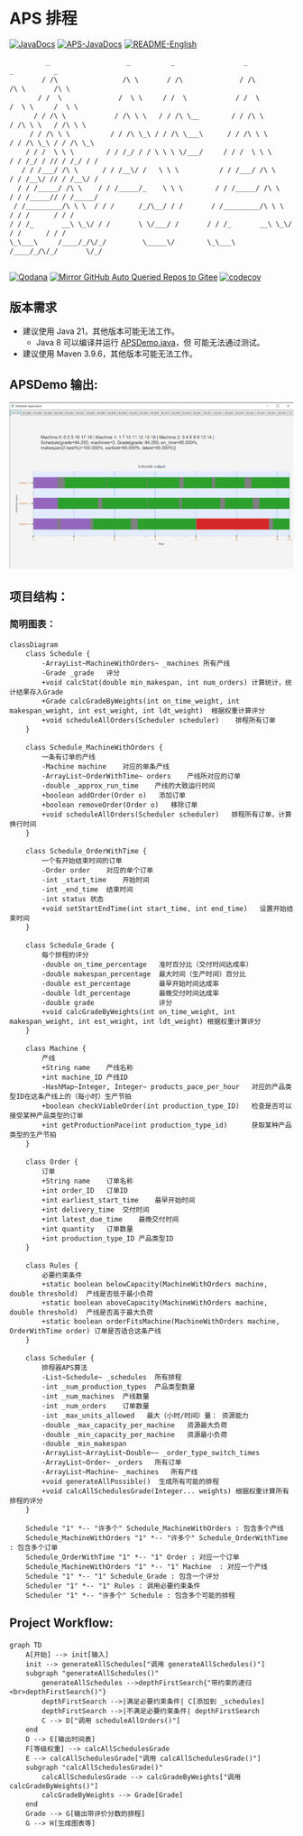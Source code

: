# APS 排程

[![JavaDocs](https://img.shields.io/badge/javadoc-1.0.0-brightgreen.svg)](https://rpifisherman.github.io/APS-app/javadocs/index.html)
[![APS-JavaDocs](https://img.shields.io/badge/APS_Package-JavaDocs-blue)](https://rpifisherman.github.io/APS-app/javadocs/ygong/APS/package-summary.html)
[![README-English](https://img.shields.io/badge/README-English-blue)](README.md)

```text
         _                   _          _                 _                   _          _
        / /\                /\ \       / /\              / /\                /\ \       /\ \
       / /  \              /  \ \     / /  \            / /  \              /  \ \     /  \ \
      / / /\ \            / /\ \ \   / / /\ \__        / / /\ \            / /\ \ \   / /\ \ \
     / / /\ \ \          / / /\ \_\ / / /\ \___\      / / /\ \ \          / / /\ \_\ / / /\ \_\
    / / /  \ \ \        / / /_/ / / \ \ \ \/___/     / / /  \ \ \        / / /_/ / // / /_/ / /
   / / /___/ /\ \      / / /__\/ /   \ \ \          / / /___/ /\ \      / / /__\/ // / /__\/ /
  / / /_____/ /\ \    / / /_____/_    \ \ \        / / /_____/ /\ \    / / /_____// / /_____/
 / /_________/\ \ \  / / /      /_/\__/ / /       / /_________/\ \ \  / / /      / / /
/ / /_       __\ \_\/ / /       \ \/___/ /       / / /_       __\ \_\/ / /      / / /
\_\___\     /____/_/\/_/         \_____\/        \_\___\     /____/_/\/_/       \/_/
                                                                 
```

[![Qodana](https://github.com/RPIFisherman/APS-app/actions/workflows/qodana_code_quality.yml/badge.svg)](https://github.com/RPIFisherman/APS-app/actions/workflows/qodana_code_quality.yml)
[![Mirror GitHub Auto Queried Repos to Gitee](https://github.com/RPIFisherman/APS-app/actions/workflows/auto_sync.yml/badge.svg?branch=master)](https://github.com/RPIFisherman/APS-app/actions/workflows/auto_sync.yml)
[![codecov](https://codecov.io/gh/RPIFisherman/APS-app/graph/badge.svg?token=AZXVMKN3W2)](https://codecov.io/gh/RPIFisherman/APS-app)

## 版本需求

- 建议使用 Java 21，其他版本可能无法工作。
  - Java 8 可以编译并运行 [APSDemo.java](src/main/java/APSDemo.java)，但
    可能无法通过测试。
- 建议使用 Maven 3.9.6，其他版本可能无法工作。

## APSDemo 输出:

![APSDemo Output](docs/demo.png)

## 项目结构：

### 简明图表：

```mermaid
classDiagram
    class Schedule {
        -ArrayList~MachineWithOrders~ _machines 所有产线
        -Grade _grade   评分
        +void calcStat(double min_makespan, int num_orders) 计算统计，统计结果存入Grade
        +Grade calcGradeByWeights(int on_time_weight, int makespan_weight, int est_weight, int ldt_weight)  根据权重计算评分
        +void scheduleAllOrders(Scheduler scheduler)    排程所有订单
    }

    class Schedule_MachineWithOrders {
        一条有订单的产线
        -Machine machine    对应的单条产线
        -ArrayList~OrderWithTime~ orders    产线所对应的订单
        -double _approx_run_time    产线的大致运行时间
        +boolean addOrder(Order o)   添加订单
        +boolean removeOrder(Order o)   移除订单
        +void scheduleAllOrders(Scheduler scheduler)   排程所有订单，计算换行时间
    }

    class Schedule_OrderWithTime {
        一个有开始结束时间的订单
        -Order order    对应的单个订单
        -int _start_time    开始时间
        -int _end_time  结束时间
        -int status 状态
        +void setStartEndTime(int start_time, int end_time)   设置开始结束时间
    }

    class Schedule_Grade {
        每个排程的评分
        -double on_time_percentage   准时百分比（交付时间达成率）
        -double makespan_percentage  最大时间（生产时间）百分比
        -double est_percentage       最早开始时间达成率
        -double ldt_percentage       最晚交付时间达成率
        -double grade                评分
        +void calcGradeByWeights(int on_time_weight, int makespan_weight, int est_weight, int ldt_weight) 根据权重计算评分
    }

    class Machine {
        产线
        +String name    产线名称
        +int machine_ID 产线ID
        -HashMap~Integer, Integer~ products_pace_per_hour   对应的产品类型ID在这条产线上的（每小时）生产节拍
        +boolean checkViableOrder(int production_type_ID)   检查是否可以接受某种产品类型的订单
        +int getProductionPace(int production_type_id)      获取某种产品类型的生产节拍
    }

    class Order {
        订单
        +String name    订单名称
        +int order_ID   订单ID
        +int earliest_start_time    最早开始时间
        +int delivery_time  交付时间
        +int latest_due_time    最晚交付时间
        +int quantity   订单数量
        +int production_type_ID 产品类型ID
    }

    class Rules {
        必要约束条件
        +static boolean belowCapacity(MachineWithOrders machine, double threshold)  产线是否低于最小负荷
        +static boolean aboveCapacity(MachineWithOrders machine, double threshold)  产线是否高于最大负荷
        +static boolean orderFitsMachine(MachineWithOrders machine, OrderWithTime order) 订单是否适合这条产线
    }

    class Scheduler {
        排程器APS算法
        -List~Schedule~ _schedules  所有排程
        -int _num_production_types  产品类型数量
        -int _num_machines  产线数量
        -int _num_orders    订单数量
        -int _max_units_allowed   最大（小时/时间）量： 资源能力
        -double _max_capacity_per_machine   资源最大负荷
        -double _min_capacity_per_machine   资源最小负荷
        -double _min_makespan
        -ArrayList~ArrayList~Double~~ _order_type_switch_times
        -ArrayList~Order~ _orders   所有订单
        -ArrayList~Machine~ _machines   所有产线
        +void generateAllPossible()  生成所有可能的排程
        +void calcAllSchedulesGrade(Integer... weights) 根据权重计算所有排程的评分
    }

    Schedule "1" *-- "许多个" Schedule_MachineWithOrders : 包含多个产线
    Schedule_MachineWithOrders "1" *-- "许多个" Schedule_OrderWithTime : 包含多个订单
    Schedule_OrderWithTime "1" *-- "1" Order : 对应一个订单
    Schedule_MachineWithOrders "1" *-- "1" Machine  : 对应一个产线
    Schedule "1" *-- "1" Schedule_Grade : 包含一个评分
    Scheduler "1" *-- "1" Rules : 调用必要约束条件
    Scheduler "1" *-- "许多个" Schedule : 包含多个可能的排程
```

## Project Workflow:

```mermaid
graph TD
    A[开始] --> init[输入]
    init --> generateAllSchedules["调用 generateAllSchedules()"]
    subgraph "generateAllSchedules()"
        generateAllSchedules -->depthFirstSearch{"带约束的递归<br>depthFirstSearch()"}
        depthFirstSearch -->|满足必要约束条件| C[添加到 _schedules]
        depthFirstSearch -->|不满足必要约束条件| depthFirstSearch
        C --> D["调用 scheduleAllOrders()"]
    end
    D --> E[输出时间表]
    F[等级权重] --> calcAllSchedulesGrade
    E --> calcAllSchedulesGrade["调用 calcAllSchedulesGrade()"]
    subgraph "calcAllSchedulesGrade()"
        calcAllSchedulesGrade --> calcGradeByWeights["调用 calcGradeByWeights()"]
        calcGradeByWeights --> Grade[Grade]
    end
    Grade --> G[输出带评价分数的排程]
    G --> H[生成图表等]
```